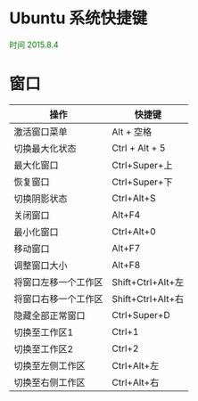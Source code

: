 Ubuntu  系统快捷键
===============

<font color=green> 时间 2015.8.4 </font>


窗口
=======

| 操作          |           快捷键         |
|-------------|--------------------|
|激活窗口菜单   |     Alt + 空格 |
| 切换最大化状态 | Ctrl + Alt + 5 |
|最大化窗口         | Ctrl+Super+上 |
|恢复窗口             | Ctrl+Super+下|
|切换阴影状态     | Ctrl+Alt+S      |
|关闭窗口            | Alt+F4              |
|最小化窗口        | Ctrl+Alt+0       |
|移动窗口            | Alt+F7              |
|调整窗口大小    | Alt+F8               |
| 将窗口左移一个工作区 | Shift+Ctrl+Alt+左 |
| 将窗口右移一个工作区 | Shift+Ctrl+Alt+右 |
|隐藏全部正常窗口 | Ctrl+Super+D  |
|切换至工作区1      | Ctrl+1            |
|切换至工作区2      | Ctrl+2            |
|切换至左侧工作区 |Ctrl+Alt+左   |
|切换至右侧工作区| Ctrl+Alt+右   |
